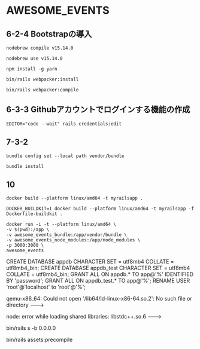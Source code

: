 # AWESOME_EVENTS

## 6-2-4 Bootstrapの導入
```
nodebrew compile v15.14.0

nodebrew use v15.14.0

npm install -g yarn

bin/rails webpacker:install

bin/rails webpacker:compile
```

## 6-3-3 Githubアカウントでログインする機能の作成
```
EDITOR="code --wait" rails credentials:edit
```

## 7-3-2
```
bundle config set --local path vendor/bundle

bundle install
```

## 10
```
docker build --platform linux/amd64 -t myrailsapp .

DOCKER_BUILDKIT=1 docker build --platform linux/amd64 -t myrailsapp -f Dockerfile-buildkit .

docker run -i -t --platform linux/amd64 \
-v $(pwd):/app \
-v awesome_events_bundle:/app/vendor/bundle \
-v awesome_events_node_modules:/app/node_modules \
-p 3000:3000 \
awesome_events
```
CREATE DATABASE appdb CHARACTER SET = utf8mb4 COLLATE = utf8mb4_bin;
CREATE DATABASE appdb_test CHARACTER SET = utf8mb4 COLLATE = utf8mb4_bin;
GRANT ALL ON appdb.* TO app@'%' IDENTIFIED BY 'password';
GRANT ALL ON appdb_test.* TO app@'%';
RENAME USER 'root'@'localhost' to 'root'@'%';


qemu-x86_64: Could not open '/lib64/ld-linux-x86-64.so.2': No such file or directory
--->

node: error while loading shared libraries: libstdc++.so.6
--->

bin/rails s -b 0.0.0.0

bin/rails assets:precompile

